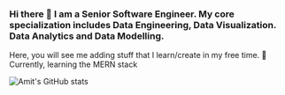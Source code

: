 ### Hi there 👋 I am a Senior Software Engineer. My core specialization includes Data Engineering, Data Visualization. Data Analytics and Data Modelling.
Here, you will see me adding stuff that I learn/create in my free time.  🌱 Currently, learning the MERN stack

![Amit's GitHub stats](https://github-readme-stats.vercel.app/api?username=asamnt&show_icons=true&theme=radical)

<!--
**asamnt/asamnt** is a ✨ _special_ ✨ repository because its `README.md` (this file) appears on your GitHub profile.

Here are some ideas to get you started:

- 🔭 I’m currently working on ...
- 🌱 I’m currently learning ...
- 👯 I’m looking to collaborate on ...
- 🤔 I’m looking for help with ...
- 💬 Ask me about ...
- 📫 How to reach me: ...
- 😄 Pronouns: ...
- ⚡ Fun fact: ...
-->
